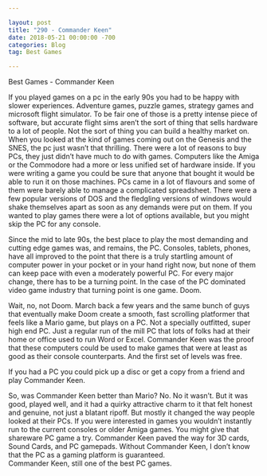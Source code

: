 ```yaml
---

layout: post  
title: "290 - Commander Keen"  
date: 2018-05-21 00:00:00 -700  
categories: Blog  
tag: Best Games

---
```


Best Games - Commander Keen  

If you played games on a pc in the early 90s you had to be happy with slower experiences. Adventure games, puzzle games, strategy games and microsoft flight simulator. To be fair one of those is a pretty intense piece of software, but accurate flight sims aren’t the sort of thing that sells hardware to a lot of people. Not the sort of thing you can build a healthy market on. When you looked at the kind of games coming out on the Genesis and the SNES, the pc just wasn’t that thrilling. There were a lot of reasons to buy PCs, they just didn’t have much to do with games. Computers like the Amiga or the Commodore had a more or less unified set of hardware inside. If you were writing a game you could be sure that anyone that bought it would be able to run it on those machines. PCs came in a lot of flavours and some of them were barely able to manage a complicated spreadsheet. There were a few popular versions of DOS and the fledgling versions of windows would shake themselves apart as soon as any demands were put on them. If you wanted to play games there were a lot of options available, but you might skip the PC for any console.  

Since the mid to late 90s, the best place to play the most demanding and cutting edge games was, and remains, the PC. Consoles, tablets, phones, have all improved to the point that there is a truly startling amount of computer power in your pocket or in your hand right now, but none of them can keep pace with even a moderately powerful PC. For every major change, there has to be a turning point. In the case of the PC dominated video game industry that turning point is one game. Doom.   

Wait, no, not Doom. March back a few years and the same bunch of guys that eventually make Doom create a smooth, fast scrolling platformer that feels like a Mario game, but plays on a PC. Not a specially outfitted, super high end PC. Just a regular run of the mill PC that lots of folks had at their home or office used to run Word or Excel. Commander Keen was the proof that these computers could be used to make games that were at least as good as their console counterparts. And the first set of levels was free.   

If you had a PC you could pick up a disc or get a copy from a friend and play Commander Keen.  

So, was Commander Keen better than Mario? No. No it wasn’t. But it was good, played well, and it had a quirky attractive charm to it that felt honest and genuine, not just a blatant ripoff. But mostly it changed the way people looked at their PCs. If you were interested in games you wouldn’t instantly run to the current consoles or older Amiga games. You might give that shareware PC game a try. Commander Keen paved the way for 3D cards, Sound Cards, and PC gamepads. Without Commander Keen, I don’t know that the PC as a gaming platform is guaranteed.   
Commander Keen, still one of the best PC games.  
  
​